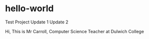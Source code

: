 # hello-world
Test Project
Update 1
Update 2

Hi, This is Mr Carroll, Computer Science Teacher at Dulwich College

